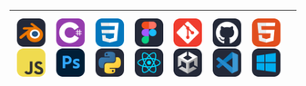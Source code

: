 ---
<p align="center">

  <span style="display: inline-block; margin-right: 15px;">
    <img src="img/Blender-Dark.svg" width="50"/>
  </span>
  <span style="display: inline-block; margin-right: 15px;">
    <img src="img/CS.svg" width="50"/>
  </span>
  <span style="display: inline-block; margin-right: 15px;">
    <img src="img/CSS.svg" width="50"/>
  </span>
  <span style="display: inline-block; margin-right: 15px;">
    <img src="img/Figma-Dark.svg" width="50"/>
  </span>
  <span style="display: inline-block; margin-right: 15px;">
    <img src="img/Git.svg" width="50"/>
  </span>
  <span style="display: inline-block; margin-right: 15px;">
    <img src="img/Github-Dark.svg" width="50"/>
  </span>
  <span style="display: inline-block; margin-right: 15px;">
    <img src="img/HTML.svg" width="50"/>
  </span>
  <span style="display: inline-block; margin-right: 15px;">
    <img src="img/JavaScript.svg" width="50"/>
  </span>
  <span style="display: inline-block; margin-right: 15px;">
    <img src="img/Photoshop.svg" width="50"/>
  </span>
  <span style="display: inline-block; margin-right: 15px;">
    <img src="img/Python-Dark.svg" width="50"/>
  </span>
  <span style="display: inline-block; margin-right: 15px;">
    <img src="img/React-Dark.svg" width="50"/>
  </span>
  <span style="display: inline-block; margin-right: 15px;">
    <img src="img/Unity-Dark.svg" width="50"/>
  </span>
  <span style="display: inline-block; margin-right: 15px;">
    <img src="img/VSCode-Dark.svg" width="50"/>
  </span>
  <span style="display: inline-block; margin-right: 15px;">
    <img src="img/Windows-Dark.svg" width="50"/>
  </span>
  
</p>
